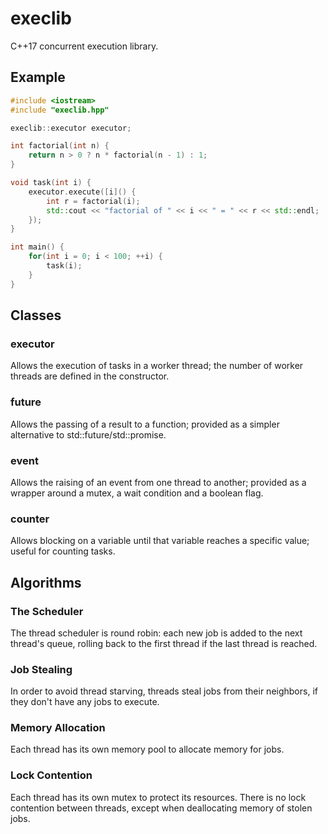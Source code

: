 # execlib

C++17 concurrent execution library.

## Example

```cpp
#include <iostream>
#include "execlib.hpp"

execlib::executor executor;

int factorial(int n) {
    return n > 0 ? n * factorial(n - 1) : 1;
}

void task(int i) {
    executor.execute([i]() {
        int r = factorial(i);
        std::cout << "factorial of " << i << " = " << r << std::endl;
    });
}

int main() {
    for(int i = 0; i < 100; ++i) {
        task(i);
    }
}
```

## Classes

### executor

Allows the execution of tasks in a worker thread; the number of worker threads are defined in the constructor.

### future

Allows the passing of a result to a function; provided as a simpler alternative to std::future/std::promise.

### event

Allows the raising of an event from one thread to another; provided as a wrapper around a mutex, a wait condition and a boolean flag.

### counter

Allows blocking on a variable until that variable reaches a specific value; useful for counting tasks.

## Algorithms

### The Scheduler

The thread scheduler is round robin: each new job is added to the next thread's queue, rolling back to the first thread if the last thread is reached.

### Job Stealing

In order to avoid thread starving, threads steal jobs from their neighbors, if they don't have any jobs to execute.

### Memory Allocation

Each thread has its own memory pool to allocate memory for jobs.

### Lock Contention

Each thread has its own mutex to protect its resources. There is no lock contention between threads, except when deallocating memory of stolen jobs.

